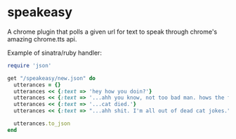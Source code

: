 speakeasy
=========

A chrome plugin that polls a given url for text to speak through chrome's amazing chrome.tts api.

Example of sinatra/ruby handler:


```ruby
require 'json'

get "/speakeasy/new.json" do
  utterances = {}
  utterances << {:text => 'hey how you doin?'}
  utterances << {:text => '...ahh you know, not too bad man. hows the family?'}
  utterances << {:text => '...cat died.'}
  utterances << {:text => "...ahh shit. I'm all out of dead cat jokes."}

  utterances.to_json
end
```
